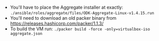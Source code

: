- You'll have to place the Aggregate installer at exactly: `./ansible/roles/aggregate/files/ODK-Aggregate-Linux-v1.4.15.run`
- You'll need to download an old packer binary from https://releases.hashicorp.com/packer/1.1.3/
- To build the VM run: `./packer build -force -only=virtualbox-iso aggregate.json` 